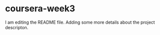 # coursera-week3

I am editing the README file. Adding some more details about the project descripton.

